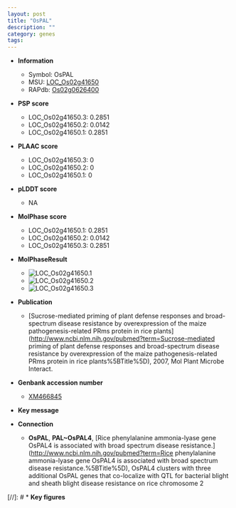 ```yaml
---
layout: post
title: "OsPAL"
description: ""
category: genes
tags: 
---
```


* **Information**  
    + Symbol: OsPAL  
    + MSU: [LOC_Os02g41650](http://rice.plantbiology.msu.edu/cgi-bin/ORF_infopage.cgi?orf=LOC_Os02g41650)  
    + RAPdb: [Os02g0626400](http://rapdb.dna.affrc.go.jp/viewer/gbrowse_details/irgsp1?name=Os02g0626400)  

* **PSP score**  
    + LOC_Os02g41650.3: 0.2851 
    + LOC_Os02g41650.2: 0.0142 
    + LOC_Os02g41650.1: 0.2851 

* **PLAAC score**  
    + LOC_Os02g41650.3: 0 
    + LOC_Os02g41650.2: 0 
    + LOC_Os02g41650.1: 0 

* **pLDDT score**
    + NA


* **MolPhase score**
    + LOC_Os02g41650.1: 0.2851
    + LOC_Os02g41650.2: 0.0142
    + LOC_Os02g41650.3: 0.2851

* **MolPhaseResult**
    + ![LOC_Os02g41650.1](https://ricepsp.github.io/pictures/LOC_Os02g/LOC_Os02g41650.1.png)
    + ![LOC_Os02g41650.2](https://ricepsp.github.io/pictures/LOC_Os02g/LOC_Os02g41650.2.png)
    + ![LOC_Os02g41650.3](https://ricepsp.github.io/pictures/LOC_Os02g/LOC_Os02g41650.3.png)

* **Publication**  
    + [Sucrose-mediated priming of plant defense responses and broad-spectrum disease resistance by overexpression of the maize pathogenesis-related PRms protein in rice plants](http://www.ncbi.nlm.nih.gov/pubmed?term=Sucrose-mediated priming of plant defense responses and broad-spectrum disease resistance by overexpression of the maize pathogenesis-related PRms protein in rice plants%5BTitle%5D), 2007, Mol Plant Microbe Interact.

* **Genbank accession number**  
    + [XM466845](http://www.ncbi.nlm.nih.gov/nuccore/XM466845)

* **Key message**  

* **Connection**  
    + __OsPAL__, __PAL~OsPAL4__, [Rice phenylalanine ammonia-lyase gene OsPAL4 is associated with broad spectrum disease resistance.](http://www.ncbi.nlm.nih.gov/pubmed?term=Rice phenylalanine ammonia-lyase gene OsPAL4 is associated with broad spectrum disease resistance.%5BTitle%5D), OsPAL4 clusters with three additional OsPAL genes that co-localize with QTL for bacterial blight and sheath blight disease resistance on rice chromosome 2

[//]: # * **Key figures**  



